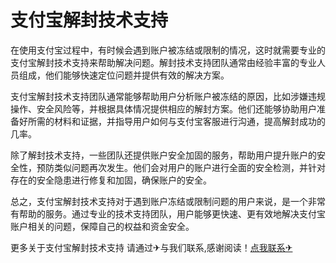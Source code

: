 # 支付宝解封技术支持

在使用支付宝过程中，有时候会遇到账户被冻结或限制的情况，这时就需要专业的支付宝解封技术支持来帮助解决问题。解封技术支持团队通常由经验丰富的专业人员组成，他们能够快速定位问题并提供有效的解决方案。

支付宝解封技术支持团队通常能够帮助用户分析账户被冻结的原因，比如涉嫌违规操作、安全风险等，并根据具体情况提供相应的解封方案。他们还能够协助用户准备好所需的材料和证据，并指导用户如何与支付宝客服进行沟通，提高解封成功的几率。

除了解封技术支持，一些团队还提供账户安全加固的服务，帮助用户提升账户的安全性，预防类似问题再次发生。他们会对用户的账户进行全面的安全检测，并针对存在的安全隐患进行修复和加固，确保账户的安全。

总之，支付宝解封技术支持对于遇到账户冻结或限制问题的用户来说，是一个非常有帮助的服务。通过专业的技术支持团队，用户能够更快速、更有效地解决支付宝账户相关的问题，保障自己的权益和资金安全。

更多关于支付宝解封技术支持 请通过✈与我们联系,感谢阅读！[点我联系✈](https://pc.G208.com)